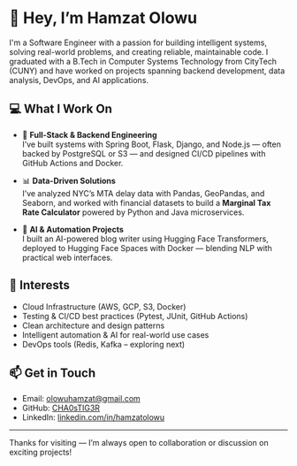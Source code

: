 # 👋 Hey, I’m Hamzat Olowu

I'm a Software Engineer with a passion for building intelligent systems, solving real-world problems, and creating reliable, maintainable code. I graduated with a B.Tech in Computer Systems Technology from CityTech (CUNY) and have worked on projects spanning backend development, data analysis, DevOps, and AI applications.

## 💻 What I Work On

- 🔧 **Full-Stack & Backend Engineering**  
  I’ve built systems with Spring Boot, Flask, Django, and Node.js — often backed by PostgreSQL or S3 — and designed CI/CD pipelines with GitHub Actions and Docker.

- 📊 **Data-Driven Solutions**  
  I’ve analyzed NYC’s MTA delay data with Pandas, GeoPandas, and Seaborn, and worked with financial datasets to build a **Marginal Tax Rate Calculator** powered by Python and Java microservices.

- 🤖 **AI & Automation Projects**  
  I built an AI-powered blog writer using Hugging Face Transformers, deployed to Hugging Face Spaces with Docker — blending NLP with practical web interfaces.

## 🔬 Interests

- Cloud Infrastructure (AWS, GCP, S3, Docker)
- Testing & CI/CD best practices (Pytest, JUnit, GitHub Actions)
- Clean architecture and design patterns
- Intelligent automation & AI for real-world use cases
- DevOps tools (Redis, Kafka – exploring next)

## 📫 Get in Touch

- Email: [olowuhamzat@gmail.com](mailto:olowuhamzat@gmail.com)  
- GitHub: [CHA0sTIG3R](https://github.com/CHA0sTIG3R)  
- LinkedIn: [linkedin.com/in/hamzatolowu](https://www.linkedin.com/in/hamzatolowu)

---

Thanks for visiting — I’m always open to collaboration or discussion on exciting projects!
<!---
CHA0sTIG3R/CHA0sTIG3R is a ✨ special ✨ repository because its `README.md` (this file) appears on your GitHub profile.
You can click the Preview link to take a look at your changes.
--->

